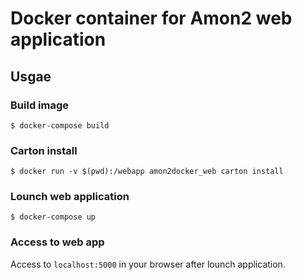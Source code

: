 # Docker container for Amon2 web application

## Usgae

### Build image

```
$ docker-compose build
```

### Carton install

```
$ docker run -v $(pwd):/webapp amon2docker_web carton install
```

### Lounch web application

```
$ docker-compose up
```

### Access to web app

Access to `localhost:5000` in your browser after lounch application.
